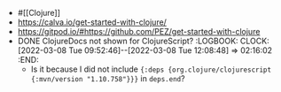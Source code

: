 - #[[Clojure]]
- https://calva.io/get-started-with-clojure/
- https://gitpod.io/#https://github.com/PEZ/get-started-with-clojure
- DONE ClojureDocs not shown for ClojureScript?
  :LOGBOOK:
  CLOCK: [2022-03-08 Tue 09:52:46]--[2022-03-08 Tue 12:08:48] =>  02:16:02
  :END:
	- Is it because I did not include `{:deps {org.clojure/clojurescript {:mvn/version "1.10.758"}}}` in `deps.end`?